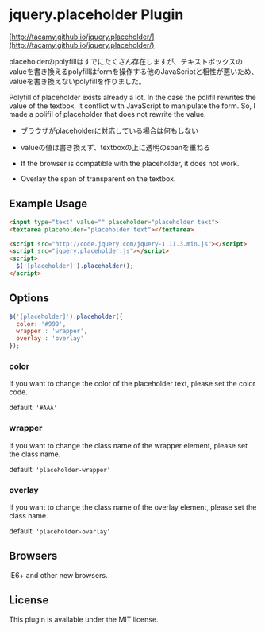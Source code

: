 # jquery.placeholder Plugin

[http://tacamy.github.io/jquery.placeholder/](http://tacamy.github.io/jquery.placeholder/)

placeholderのpolyfillはすでにたくさん存在しますが、テキストボックスのvalueを書き換えるpolyfillはformを操作する他のJavaScriptと相性が悪いため、valueを書き換えないpolyfillを作りました。

Polyfill of placeholder exists already a lot.
In the case the polifil rewrites the value of the textbox, It conflict with JavaScript to manipulate the form.
So, I made a polifil of placeholder that does not rewrite the value.

- ブラウザがplaceholderに対応している場合は何もしない
- valueの値は書き換えず、textboxの上に透明のspanを重ねる

- If the browser is compatible with the placeholder, it does not work.
- Overlay the span of transparent on the textbox.

## Example Usage

```html
<input type="text" value="" placeholder="placeholder text">
<textarea placeholder="placeholder text"></textarea>

<script src="http://code.jquery.com/jquery-1.11.3.min.js"></script>
<script src="jquery.placeholder.js"></script>
<script>
  $('[placeholder]').placeholder();
</script>
```

## Options

```js
$('[placeholder]').placeholder({
  color: '#999',
  wrapper : 'wrapper',
  overlay : 'overlay'
});
```

### color

If you want to change the color of the placeholder text, please set the color code.

default: `'#AAA'`

### wrapper

If you want to change the class name of the wrapper element, please set the class name.

default: `'placeholder-wrapper'`

### overlay

If you want to change the class name of the overlay element, please set the class name.

default: `'placeholder-ovarlay'`

## Browsers

IE6+ and other new browsers.

## License

This plugin is available under the MIT license.
